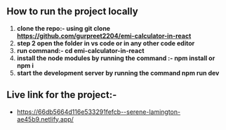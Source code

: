 ## How to run the project locally

1. **clone the repo:- using git clone https://github.com/gurpreet2204/emi-calculator-in-react**
2. **step 2 open the folder in vs code or in any other code editor**
3. **run command:- cd emi-calculator-in-react**
4. **install the node modules by running the command :- npm install or npm i**
5. **start the development server by running the command npm run dev**


## Live link for the project:-

- https://66db5664d116e533291fefcb--serene-lamington-ae45b9.netlify.app/
